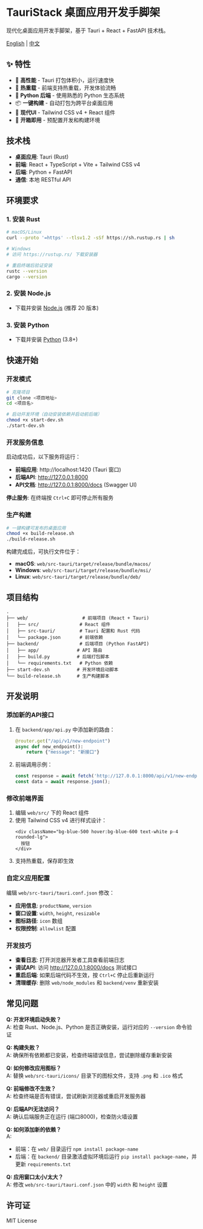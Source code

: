 # TauriStack 桌面应用开发手脚架

现代化桌面应用开发手脚架，基于 Tauri + React + FastAPI 技术栈。

[English](./README_EN.md) | [中文](./README.md)

## ✨ 特性

- 🚀 **高性能** - Tauri 打包体积小，运行速度快
- 🔄 **热重载** - 前端支持热重载，开发体验流畅
- 🐍 **Python 后端** - 使用熟悉的 Python 生态系统
- 📦 **一键构建** - 自动打包为跨平台桌面应用
- 🎨 **现代UI** - Tailwind CSS v4 + React 组件
- 🔧 **开箱即用** - 预配置开发和构建环境

## 技术栈

- **桌面应用**: Tauri (Rust)
- **前端**: React + TypeScript + Vite + Tailwind CSS v4
- **后端**: Python + FastAPI
- **通信**: 本地 RESTful API

## 环境要求

### 1. 安装 Rust

```bash
# macOS/Linux
curl --proto '=https' --tlsv1.2 -sSf https://sh.rustup.rs | sh

# Windows
# 访问 https://rustup.rs/ 下载安装器

# 重启终端后验证安装
rustc --version
cargo --version
```

### 2. 安装 Node.js

- 下载并安装 [Node.js](https://nodejs.org/) (推荐 20 版本)

### 3. 安装 Python

- 下载并安装 [Python](https://python.org/) (3.8+)

## 快速开始

### 开发模式

```bash
# 克隆项目
git clone <项目地址>
cd <项目名>

# 启动开发环境（自动安装依赖并启动前后端）
chmod +x start-dev.sh
./start-dev.sh
```

### 开发服务信息

启动成功后，以下服务将运行：

- **前端应用**: http://localhost:1420 (Tauri 窗口)
- **后端API**: http://127.0.0.1:8000 
- **API文档**: http://127.0.0.1:8000/docs (Swagger UI)

**停止服务**: 在终端按 `Ctrl+C` 即可停止所有服务

### 生产构建

```bash
# 一键构建可发布的桌面应用
chmod +x build-release.sh
./build-release.sh
```

构建完成后，可执行文件位于：
- **macOS**: `web/src-tauri/target/release/bundle/macos/`
- **Windows**: `web/src-tauri/target/release/bundle/msi/`
- **Linux**: `web/src-tauri/target/release/bundle/deb/`

## 项目结构

```
.
├── web/                    # 前端项目 (React + Tauri)
│   ├── src/               # React 组件
│   ├── src-tauri/         # Tauri 配置和 Rust 代码
│   └── package.json       # 前端依赖
├── backend/               # 后端项目 (Python FastAPI)
│   ├── app/              # API 路由
│   ├── build.py          # 后端打包脚本
│   └── requirements.txt   # Python 依赖
├── start-dev.sh          # 开发环境启动脚本
└── build-release.sh      # 生产构建脚本
```

## 开发说明

### 添加新的API接口

1. 在 `backend/app/api.py` 中添加新的路由：
   ```python
   @router.get("/api/v1/new-endpoint")
   async def new_endpoint():
       return {"message": "新接口"}
   ```
2. 前端调用示例：
   ```typescript
   const response = await fetch('http://127.0.0.1:8000/api/v1/new-endpoint');
   const data = await response.json();
   ```

### 修改前端界面

1. 编辑 `web/src/` 下的 React 组件
2. 使用 Tailwind CSS v4 进行样式设计：
   ```tsx
   <div className="bg-blue-500 hover:bg-blue-600 text-white p-4 rounded-lg">
     按钮
   </div>
   ```
3. 支持热重载，保存即生效

### 自定义应用配置

编辑 `web/src-tauri/tauri.conf.json` 修改：
- **应用信息**: `productName`, `version`
- **窗口设置**: `width`, `height`, `resizable`
- **图标路径**: `icon` 数组
- **权限控制**: `allowlist` 配置

### 开发技巧

- **查看日志**: 打开浏览器开发者工具查看前端日志
- **调试API**: 访问 http://127.0.0.1:8000/docs 测试接口
- **重启后端**: 如果后端代码不生效，按 `Ctrl+C` 停止后重新运行
- **清理缓存**: 删除 `web/node_modules` 和 `backend/venv` 重新安装

## 常见问题

**Q: 开发环境启动失败？**  
A: 检查 Rust、Node.js、Python 是否正确安装，运行对应的 `--version` 命令验证

**Q: 构建失败？**  
A: 确保所有依赖都已安装，检查终端错误信息，尝试删除缓存重新安装

**Q: 如何修改应用图标？**  
A: 替换 `web/src-tauri/icons/` 目录下的图标文件，支持 `.png` 和 `.ico` 格式

**Q: 前端修改不生效？**  
A: 检查终端是否有错误，尝试刷新浏览器或重启开发服务器

**Q: 后端API无法访问？**  
A: 确认后端服务正在运行 (端口8000)，检查防火墙设置

**Q: 如何添加新的依赖？**  
A: 
- 前端：在 `web/` 目录运行 `npm install package-name`
- 后端：在 `backend/` 目录激活虚拟环境后运行 `pip install package-name`，并更新 `requirements.txt`

**Q: 应用窗口太小/太大？**  
A: 修改 `web/src-tauri/tauri.conf.json` 中的 `width` 和 `height` 设置

## 许可证

MIT License 